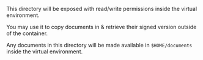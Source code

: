 This directory will be exposed with read/write permissions inside the virtual environment.

You may use it to copy documents in & retrieve their signed version outside of the container.

Any documents in this directory will be made available in `$HOME/documents` inside the virtual environment.
